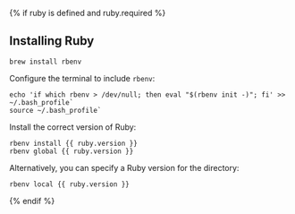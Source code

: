 {% if ruby is defined and ruby.required %}
## Installing Ruby

~~~
brew install rbenv
~~~

Configure the terminal to include `rbenv`:

~~~
echo 'if which rbenv > /dev/null; then eval "$(rbenv init -)"; fi' >> ~/.bash_profile`
source ~/.bash_profile`
~~~

Install the correct version of Ruby:

~~~
rbenv install {{ ruby.version }}
rbenv global {{ ruby.version }}
~~~

Alternatively, you can specify a Ruby version for the directory:

~~~
rbenv local {{ ruby.version }}
~~~

{% endif %}
